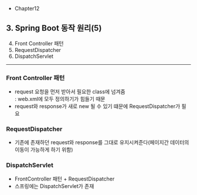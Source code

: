 -   Chapter12

## 3. Spring Boot 동작 원리(5)

4. Front Controller 패턴
5. RequestDispatcher
6. DispatchServlet

---

### Front Controller 패턴

-   request 요청을 먼저 받아서 필요한 class에 넘겨줌  
    : web.xml에 모두 정의하기가 힘들기 때문
-   request와 response가 새로 new 될 수 있기 떄문에 RequestDispatcher가 필요

### RequestDispatcher

-   기존에 존재하던 request와 response를 그대로 유지시켜준다(페이지간 데이터의 이동이 가능하게 하기 위함)

### DispatchServlet

-   FrontController 패턴 + RequestDispatcher
-   스프링에는 DispatchServlet가 존재
